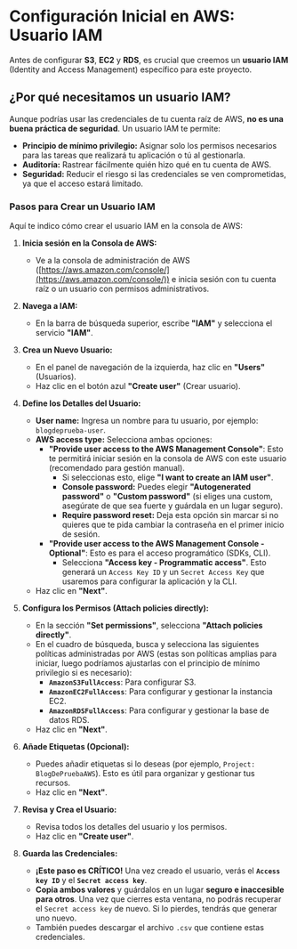 # Configuración Inicial en AWS: Usuario IAM

Antes de configurar **S3**, **EC2** y **RDS**, es crucial que creemos un **usuario IAM** (Identity and Access Management) específico para este proyecto.

## ¿Por qué necesitamos un usuario IAM?

Aunque podrías usar las credenciales de tu cuenta raíz de AWS, **no es una buena práctica de seguridad**. Un usuario IAM te permite:

- **Principio de mínimo privilegio:** Asignar solo los permisos necesarios para las tareas que realizará tu aplicación o tú al gestionarla.
- **Auditoría:** Rastrear fácilmente quién hizo qué en tu cuenta de AWS.
- **Seguridad:** Reducir el riesgo si las credenciales se ven comprometidas, ya que el acceso estará limitado.

### Pasos para Crear un Usuario IAM

Aquí te indico cómo crear el usuario IAM en la consola de AWS:

1. **Inicia sesión en la Consola de AWS:**

   - Ve a la consola de administración de AWS ([https://aws.amazon.com/console/](https://aws.amazon.com/console/)) e inicia sesión con tu cuenta raíz o un usuario con permisos administrativos.

2. **Navega a IAM:**

   - En la barra de búsqueda superior, escribe **"IAM"** y selecciona el servicio **"IAM"**.

3. **Crea un Nuevo Usuario:**

   - En el panel de navegación de la izquierda, haz clic en **"Users"** (Usuarios).
   - Haz clic en el botón azul **"Create user"** (Crear usuario).

4. **Define los Detalles del Usuario:**

   - **User name:** Ingresa un nombre para tu usuario, por ejemplo: `blogdeprueba-user`.
   - **AWS access type:** Selecciona ambas opciones:
     - **"Provide user access to the AWS Management Console"**: Esto te permitirá iniciar sesión en la consola de AWS con este usuario (recomendado para gestión manual).
       - Si seleccionas esto, elige **"I want to create an IAM user"**.
       - **Console password:** Puedes elegir **"Autogenerated password"** o **"Custom password"** (si eliges una custom, asegúrate de que sea fuerte y guárdala en un lugar seguro).
       - **Require password reset:** Deja esta opción sin marcar si no quieres que te pida cambiar la contraseña en el primer inicio de sesión.
     - **"Provide user access to the AWS Management Console - Optional"**: Esto es para el acceso programático (SDKs, CLI).
       - Selecciona **"Access key - Programmatic access"**. Esto generará un `Access Key ID` y un `Secret Access Key` que usaremos para configurar la aplicación y la CLI.
   - Haz clic en **"Next"**.

5. **Configura los Permisos (Attach policies directly):**

   - En la sección **"Set permissions"**, selecciona **"Attach policies directly"**.
   - En el cuadro de búsqueda, busca y selecciona las siguientes políticas administradas por AWS (estas son políticas amplias para iniciar, luego podríamos ajustarlas con el principio de mínimo privilegio si es necesario):
     - **`AmazonS3FullAccess`**: Para configurar S3.
     - **`AmazonEC2FullAccess`**: Para configurar y gestionar la instancia EC2.
     - **`AmazonRDSFullAccess`**: Para configurar y gestionar la base de datos RDS.
   - Haz clic en **"Next"**.

6. **Añade Etiquetas (Opcional):**

   - Puedes añadir etiquetas si lo deseas (por ejemplo, `Project: BlogDePruebaAWS`). Esto es útil para organizar y gestionar tus recursos.
   - Haz clic en **"Next"**.

7. **Revisa y Crea el Usuario:**

   - Revisa todos los detalles del usuario y los permisos.
   - Haz clic en **"Create user"**.

8. **Guarda las Credenciales:**
   - **¡Este paso es CRÍTICO!** Una vez creado el usuario, verás el **`Access key ID`** y el **`Secret access key`**.
   - **Copia ambos valores** y guárdalos en un lugar **seguro e inaccesible para otros**. Una vez que cierres esta ventana, no podrás recuperar el `Secret access key` de nuevo. Si lo pierdes, tendrás que generar uno nuevo.
   - También puedes descargar el archivo `.csv` que contiene estas credenciales.
